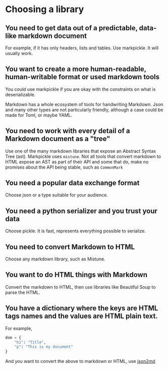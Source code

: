 # Choosing a library

## You need to get data out of a predictable, data-like markdown document

For example, if it has only headers, lists and tables. Use markpickle. It will usually work.

## You want to create a more human-readable, human-writable format or used markdown tools

You could use markpickle if you are okay with the constraints on what is deserializable.

Markdown has a whole ecosystem of tools for handwriting Markdown. Json and many other types are not particularly friendly, although a case could be made for Toml, or maybe YAML.

## You need to work with every detail of a Markdown document as a "tree"

Use one of the many markdown libraries that expose an Abstract Syntax Tree (ast). Markpickle uses `mistune`. Not all tools that convert markdown to HTML expose an AST as part of their API and some that do, make no promises about the API being stable, such as `CommonMark`

## You need a popular data exchange format

Choose json or a type suitable for your audience.

## You need a python serializer and you trust your data

Choose pickle. It is fast, represents everything possible to serialize.

## You need to convert Markdown to HTML

Choose any markdown library, such as Mistune.

## You want to do HTML things with Markdown

Convert the markdown to HTML, then use libraries like Beautiful Soup to parse the HTML.

## You have a dictionary where the keys are HTML tags names and the values are HTML plain text.

For example, 

```python
dom = {
    "h1": "Title",
    "p": "This is my document"
}
```

And you want to convert the above to markdown or HTML, use [json2md](https://github.com/IonicaBizau/json2md)
